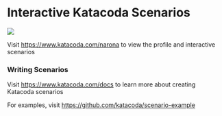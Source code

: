 # Interactive Katacoda Scenarios

[![](http://shields.katacoda.com/katacoda/narona/count.svg)](https://www.katacoda.com/narona "Get your profile on Katacoda.com")

Visit https://www.katacoda.com/narona to view the profile and interactive scenarios

### Writing Scenarios
Visit https://www.katacoda.com/docs to learn more about creating Katacoda scenarios

For examples, visit https://github.com/katacoda/scenario-example
